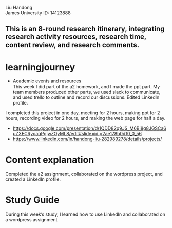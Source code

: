 Liu Handong   
James University ID: 14123888 

## This is an 8-round research itinerary, integrating research activity resources, research time, content review, and research comments.

# learningjourney
- Academic events and resources  
This week I did part of the a2 homework, and I made the ppt part. My team members produced other parts, we used slack to communicate, and used trello to outline and record our discussions. Edited LinkedIn profile.  
  
I completed this project in one day, meeting for 2 hours, making ppt for 2 hours, recording video for 2 hours, and making the web page for half a day.

- https://docs.google.com/presentation/d/1QDD82q9JS_M6Bi8g8JGSCa6uZXECRyoaqPgjwZOyML8/edit#slide=id.g2ae178b0d10_0_56  
- https://www.linkedin.com/in/handong-liu-282989278/details/projects/

# Content explanation
Completed the a2 assignment, collaborated on the wordpress project, and created a LinkedIn profile.

# Study Guide
During this week’s study, I learned how to use LinkedIn and collaborated on a wordpress assignment